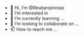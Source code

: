 - 👋 Hi, I’m @Reubenpinnasi
- 👀 I’m interested in 
- 🌱 I’m currently learning ...
- 💞️ I’m looking to collaborate on ...
- 📫 How to reach me ...

<!---
Reubenpinnasi/Reubenpinnasi is a ✨ special ✨ repository because its `README.md` (this file) appears on your GitHub profile.
You can click the Preview link to take a look at your changes.
--->
